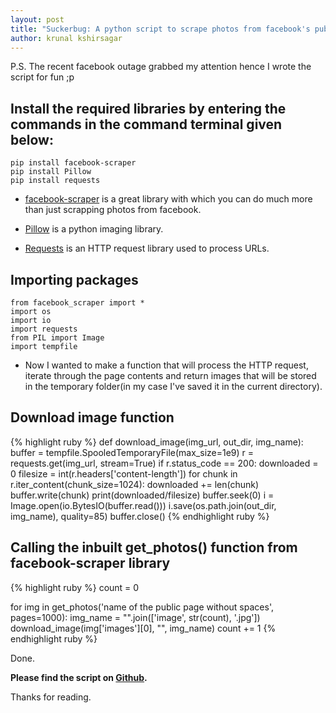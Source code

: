 ```yaml
---
layout: post
title: "Suckerbug: A python script to scrape photos from facebook's public pages"  
author: krunal kshirsagar
---
```

P.S. The recent facebook outage grabbed my attention hence I wrote the script for fun ;p


## Install the required libraries by entering the commands in the command terminal given below:

```
pip install facebook-scraper
pip install Pillow
pip install requests
```
- [facebook-scraper](https://github.com/kevinzg/facebook-scraper) is a great library with which you can do much more than just scrapping photos from facebook.

- [Pillow](https://github.com/python-pillow/Pillow) is a python imaging library.

- [Requests](https://github.com/psf/requests) is an HTTP request library used to process URLs.

## Importing packages
```
from facebook_scraper import *
import os
import io
import requests
from PIL import Image
import tempfile
```
- Now I wanted to make a function that will process the HTTP request, iterate through the page contents and return images that will be stored in the temporary folder(in my case I've saved it in the current directory).

## Download image function

{% highlight ruby %}
def download_image(img_url, out_dir, img_name):
    buffer = tempfile.SpooledTemporaryFile(max_size=1e9)
    r = requests.get(img_url, stream=True)
    if r.status_code == 200:
        downloaded = 0
        filesize = int(r.headers['content-length'])
        for chunk in r.iter_content(chunk_size=1024):
            downloaded += len(chunk)
            buffer.write(chunk)
            print(downloaded/filesize)
        buffer.seek(0)
        i = Image.open(io.BytesIO(buffer.read()))
        i.save(os.path.join(out_dir, img_name), quality=85)
    buffer.close()
{% endhighlight ruby %}

## Calling the inbuilt get_photos() function from facebook-scraper library

{% highlight ruby %}
count = 0

for img in get_photos('name of the public page without spaces', pages=1000):
    img_name = "".join(['image', str(count), '.jpg'])
    download_image(img['images'][0], "", img_name)
    count += 1
{% endhighlight ruby %}

Done.

**Please find the script on [Github](https://github.com/ksheersaagr/Suckerbug).**

Thanks for reading.